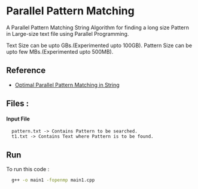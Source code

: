 
# Parallel Pattern Matching

A Parallel Pattern Matching String Algorithm for finding a long size Pattern in Large-size text file using Parallel Programming.

Text Size can be upto GBs.(Experimented upto 100GB).
Pattern Size can be upto few MBs.(Experimented upto 500MB).



## Reference

 - [Optimal Parallel Pattern Matching in String](http://users.umiacs.umd.edu/~vishkin/TEACHING/ENEE651S14/SLIDES/V85-witness.pdf)



## Files :

#### Input File

```http
  pattern.txt -> Contains Pattern to be searched.
  t1.txt -> Contains Text where Pattern is to be found.
```




## Run

To run this code :

```bash
  g++ -o main1 -fopenmp main1.cpp
```


